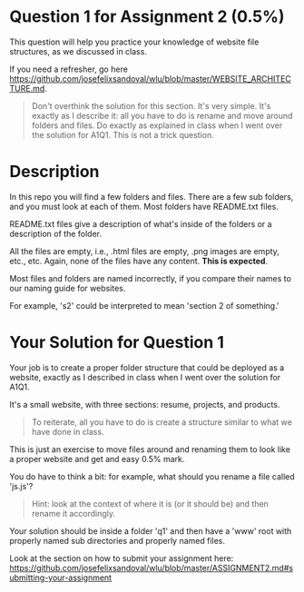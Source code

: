 # Question 1 for Assignment 2 (0.5%)

This question will help you practice your knowledge of website file structures,
as we discussed in class.

If you need a refresher, go here
https://github.com/josefelixsandoval/wlu/blob/master/WEBSITE_ARCHITECTURE.md.

> Don't overthink the solution for this section. It's very simple. It's exactly as I describe it: all you have to do is rename and move around folders and files. Do exactly as explained in class when I went over the solution for A1Q1. This is not a trick question.

# Description
In this repo you will find a few folders and files. There are a few sub folders, and you must look at each of them. Most folders have README.txt files.

README.txt files give a description of what's inside of the folders or a description of the folder.

All the files are empty, i.e., .html files are empty, .png images are empty, etc., etc. Again, none of the files have any content. **This is expected**.

Most files and folders are named incorrectly, if you compare their names to our naming guide for websites.

For example, 's2' could be interpreted to mean 'section 2 of something.'

# Your Solution for Question 1
Your job is to create a proper folder structure that could be deployed as a website, exactly as I described in class when I went over the solution for A1Q1.

It's a small website, with three sections: resume, projects, and products.

> To reiterate, all you have to do is create a structure similar to what we have done in class.

This is just an exercise to move files around and renaming them to look like a proper website and get and easy 0.5% mark.

You do have to think a bit: for example, what should you rename a file called 'js.js'?
> Hint: look at the context of where it is (or it should be) and then rename it accordingly.

Your solution should be inside a folder 'q1' and then have a 'www' root with properly named sub directories and properly named files.

Look at the section on how to submit your assignment here: https://github.com/josefelixsandoval/wlu/blob/master/ASSIGNMENT2.md#submitting-your-assignment
